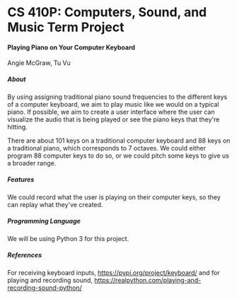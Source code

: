 # CS 410P: Computers, Sound, and Music Term Project
#### Playing Piano on Your Computer Keyboard
Angie McGraw, Tu Vu

##### About 
By using assigning traditional piano sound frequencies to the different keys of a computer keyboard, we aim to play music like we would on a typical piano. If possible, we aim to create a user interface where the user can visualize the audio that is being played or see the piano keys that they're hitting. 

There are about 101 keys on a traditional computer keyboard and 88 keys on a traditional piano, which corresponds to 7 octaves. We could either program 88 computer keys to do so, or we could pitch some keys to give us a broader range.

##### Features
We could record what the user is playing on their computer keys, so they can replay what they've created.

##### Programming Language
We will be using Python 3 for this project. 

##### References
For receiving keyboard inputs, https://pypi.org/project/keyboard/ and for playing and recording sound, https://realpython.com/playing-and-recording-sound-python/
